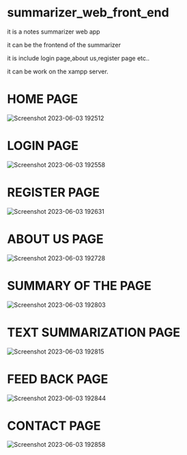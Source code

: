 # summarizer_web_front_end


it is a notes summarizer web app

it can be the frontend of the summarizer

it is include login page,about us,register page etc..

it can be work on the xampp server.

# HOME PAGE
![Screenshot 2023-06-03 192512](https://github.com/arunkumar-77/summarizer_web_front_end/assets/74124425/c68b38a0-1393-454a-808a-9f4a25f2d3c3)

# LOGIN PAGE
![Screenshot 2023-06-03 192558](https://github.com/arunkumar-77/summarizer_web_front_end/assets/74124425/0234c491-97cb-42bc-9c18-c0d29369d57f)

# REGISTER PAGE
![Screenshot 2023-06-03 192631](https://github.com/arunkumar-77/summarizer_web_front_end/assets/74124425/12175fd4-df92-46f7-8b47-2a2802a59b17)

# ABOUT US PAGE
![Screenshot 2023-06-03 192728](https://github.com/arunkumar-77/summarizer_web_front_end/assets/74124425/48daf24d-ed62-4308-84dd-f6e7c4d0f5fb)

# SUMMARY OF THE PAGE
![Screenshot 2023-06-03 192803](https://github.com/arunkumar-77/summarizer_web_front_end/assets/74124425/b1157ca2-ef7a-4646-a8b2-df1564fe0bc3)

# TEXT SUMMARIZATION PAGE
![Screenshot 2023-06-03 192815](https://github.com/arunkumar-77/summarizer_web_front_end/assets/74124425/50700a1d-60b0-4bd7-bb75-d3ff2dbe56aa)

# FEED BACK PAGE
![Screenshot 2023-06-03 192844](https://github.com/arunkumar-77/summarizer_web_front_end/assets/74124425/464ab8c0-ecbe-49d7-99af-0ddba0f83bb6)

# CONTACT PAGE
![Screenshot 2023-06-03 192858](https://github.com/arunkumar-77/summarizer_web_front_end/assets/74124425/ae8629a7-6fca-49ec-bed5-d165c9f15666)

